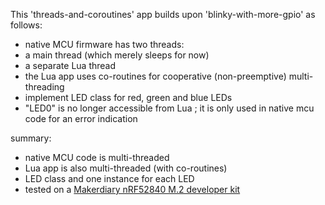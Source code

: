 

This 'threads-and-coroutines' app builds upon 'blinky-with-more-gpio' as follows:
 - native MCU firmware has two threads:
  - a main thread (which merely sleeps for now)
  - a separate Lua thread
 - the Lua app uses co-routines for cooperative (non-preemptive) multi-threading
 - implement LED class for red, green and blue LEDs
 - "LED0" is no longer accessible from Lua ; it is only used in native mcu code for an error indication

summary:
 - native MCU code is multi-threaded
 - Lua app is also multi-threaded (with co-routines)
 - LED class and one instance for each LED
 - tested on a
    [Makerdiary nRF52840 M.2 developer kit](https://makerdiary.com/products/nrf52840-m2-developer-kit)

